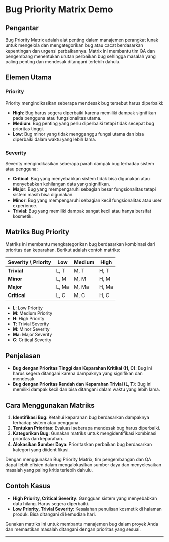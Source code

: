 # Bug Priority Matrix Demo

## Pengantar
Bug Priority Matrix adalah alat penting dalam manajemen perangkat lunak untuk mengelola dan mengategorikan bug atau cacat berdasarkan kepentingan dan urgensi perbaikannya. Matrix ini membantu tim QA dan pengembang menentukan urutan perbaikan bug sehingga masalah yang paling penting dan mendesak ditangani terlebih dahulu.

## Elemen Utama
### Priority
Priority mengindikasikan seberapa mendesak bug tersebut harus diperbaiki:
- **High**: Bug harus segera diperbaiki karena memiliki dampak signifikan pada pengguna atau fungsionalitas utama.
- **Medium**: Bug penting yang perlu diperbaiki tetapi tidak secepat bug prioritas tinggi.
- **Low**: Bug minor yang tidak mengganggu fungsi utama dan bisa diperbaiki dalam waktu yang lebih lama.

### Severity
Severity mengindikasikan seberapa parah dampak bug terhadap sistem atau pengguna:
- **Critical**: Bug yang menyebabkan sistem tidak bisa digunakan atau menyebabkan kehilangan data yang signifikan.
- **Major**: Bug yang mempengaruhi sebagian besar fungsionalitas tetapi sistem masih bisa digunakan.
- **Minor**: Bug yang mempengaruhi sebagian kecil fungsionalitas atau user experience.
- **Trivial**: Bug yang memiliki dampak sangat kecil atau hanya bersifat kosmetik.

## Matriks Bug Priority
Matriks ini membantu mengkategorikan bug berdasarkan kombinasi dari prioritas dan keparahan. Berikut adalah contoh matriks:

| Severity \ Priority | Low    | Medium | High   |
|---------------------|--------|--------|--------|
| **Trivial**         | L, T   | M, T   | H, T   |
| **Minor**           | L, M   | M, M   | H, M   |
| **Major**           | L, Ma  | M, Ma  | H, Ma  |
| **Critical**        | L, C   | M, C   | H, C   |

- **L**: Low Priority
- **M**: Medium Priority
- **H**: High Priority
- **T**: Trivial Severity
- **M**: Minor Severity
- **Ma**: Major Severity
- **C**: Critical Severity

## Penjelasan
- **Bug dengan Prioritas Tinggi dan Keparahan Kritikal (H, C)**: Bug ini harus segera ditangani karena dampaknya yang signifikan dan mendesak.
- **Bug dengan Prioritas Rendah dan Keparahan Trivial (L, T)**: Bug ini memiliki dampak kecil dan bisa ditangani dalam waktu yang lebih lama.

## Cara Menggunakan Matriks
1. **Identifikasi Bug**: Ketahui keparahan bug berdasarkan dampaknya terhadap sistem atau pengguna.
2. **Tentukan Prioritas**: Evaluasi seberapa mendesak bug harus diperbaiki.
3. **Kategorikan Bug**: Gunakan matriks untuk mengidentifikasi kombinasi prioritas dan keparahan.
4. **Alokasikan Sumber Daya**: Prioritaskan perbaikan bug berdasarkan kategori yang diidentifikasi.

Dengan menggunakan Bug Priority Matrix, tim pengembangan dan QA dapat lebih efisien dalam mengalokasikan sumber daya dan menyelesaikan masalah yang paling kritis terlebih dahulu.

## Contoh Kasus
- **High Priority, Critical Severity**: Gangguan sistem yang menyebabkan data hilang. Harus segera diperbaiki.
- **Low Priority, Trivial Severity**: Kesalahan penulisan kosmetik di halaman produk. Bisa ditangani di kemudian hari.

Gunakan matriks ini untuk membantu manajemen bug dalam proyek Anda dan memastikan masalah ditangani dengan prioritas yang sesuai.

---
